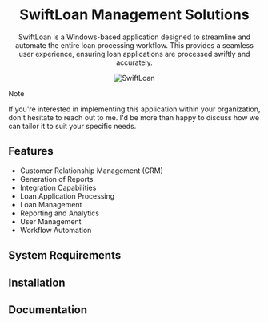 <p align="center">
  <h1 align="center">SwiftLoan Management Solutions</h1>
  <p align="center">SwiftLoan is a Windows-based application designed to streamline and automate the entire loan processing workflow. This provides a seamless user experience, ensuring loan applications are processed swiftly and accurately.</p>
</p>

<p align="center">
  <img src="https://github.com/THRLFLGS/SwiftLoan/assets/106857128/db401140-eef6-4874-9e1f-1be19a9c2f5a" alt="SwiftLoan">
</p>

> [!NOTE]
> If you're interested in implementing this application within your organization, don't hesitate to reach out to me. I'd be more than happy to discuss how we can tailor it to suit your specific needs.

## Features
- Customer Relationship Management (CRM)
- Generation of Reports
- Integration Capabilities
- Loan Application Processing
- Loan Management
- Reporting and Analytics
- User Management
- Workflow Automation

## System Requirements

## Installation

## Documentation
